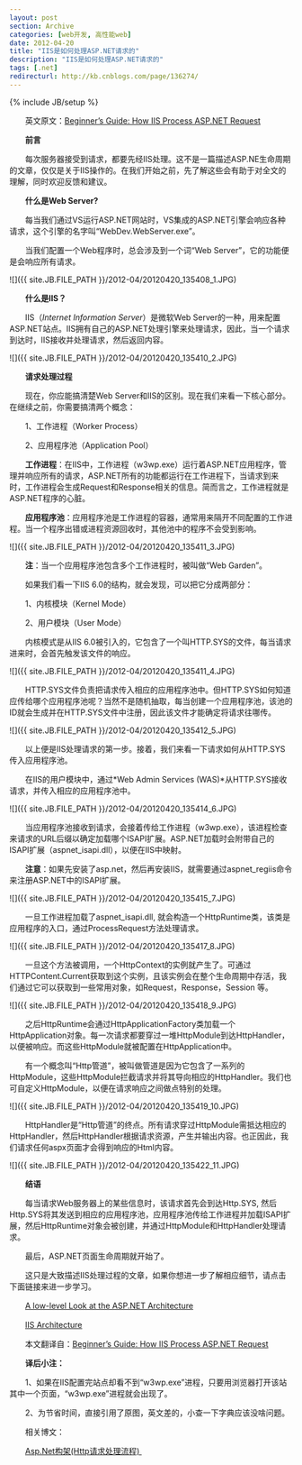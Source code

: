 ```yaml
---
layout: post
section: Archive
categories: [web开发, 高性能web]
date: 2012-04-20
title: "IIS是如何处理ASP.NET请求的"
description: "IIS是如何处理ASP.NET请求的"
tags: [.net]
redirecturl: http://kb.cnblogs.com/page/136274/
---
```

{% include JB/setup %}

　　英文原文：[Beginner’s Guide: How IIS Process ASP.NET
Request](http://abhijitjana.net/2010/03/14/beginner%E2%80%99s-guide-how-iis-process-asp-net-request/)

　　**前言**

　　每次服务器接受到请求，都要先经IIS处理。这不是一篇描述ASP.NE生命周期的文章，仅仅是关于IIS操作的。在我们开始之前，先了解这些会有助于对全文的理解，同时欢迎反馈和建议。

　　**什么是Web Server?**

　　每当我们通过VS运行ASP.NET网站时，VS集成的ASP.NET引擎会响应各种请求，这个引擎的名字叫“WebDev.WebServer.exe”。

　　当我们配置一个Web程序时，总会涉及到一个词“Web
Server”，它的功能便是会响应所有请求。

![]({{ site.JB.FILE_PATH }}/2012-04/20120420_135408_1.JPG)

　　**什么是IIS？**

　　IIS（*Internet Information Server*）是微软Web
Server的一种，用来配置ASP.NET站点。IIS拥有自己的ASP.NET处理引擎来处理请求，因此，当一个请求到达时，IIS接收并处理请求，然后返回内容。

![]({{ site.JB.FILE_PATH }}/2012-04/20120420_135410_2.JPG)

　　**请求处理过程**

　　现在，你应能搞清楚Web
Server和IIS的区别。现在我们来看一下核心部分。在继续之前，你需要搞清两个概念：

　　1、工作进程（Worker Process）

　　2、应用程序池（Application Pool）

　　**工作进程**：在IIS中，工作进程（w3wp.exe）运行着ASP.NET应用程序，管理并响应所有的请求，ASP.NET所有的功能都运行在工作进程下，当请求到来时，工作进程会生成Request和Response相关的信息。简而言之，工作进程就是ASP.NET程序的心脏。

　　**应用程序池**：应用程序池是工作进程的容器，通常用来隔开不同配置的工作进程。当一个程序出错或进程资源回收时，其他池中的程序不会受到影响。

![]({{ site.JB.FILE_PATH }}/2012-04/20120420_135411_3.JPG)

　　**注**：当一个应用程序池包含多个工作进程时，被叫做“Web Garden”。

　　如果我们看一下IIS 6.0的结构，就会发现，可以把它分成两部分：

　　1、内核模块（Kernel Mode）

　　2、用户模块（User Mode）

　　内核模式是从IIS
6.0被引入的，它包含了一个叫HTTP.SYS的文件，每当请求进来时，会首先触发该文件的响应。

![]({{ site.JB.FILE_PATH }}/2012-04/20120420_135411_4.JPG)

　　HTTP.SYS文件负责把请求传入相应的应用程序池中。但HTTP.SYS如何知道应传给哪个应用程序池呢？当然不是随机抽取，每当创建一个应用程序池，该池的ID就会生成并在HTTP.SYS文件中注册，因此该文件才能确定将请求往哪传。

![]({{ site.JB.FILE_PATH }}/2012-04/20120420_135412_5.JPG)

　　以上便是IIS处理请求的第一步。接着，我们来看一下请求如何从HTTP.SYS传入应用程序池。

　　在IIS的用户模块中，通过*Web Admin Services
(WAS)*从HTTP.SYS接收请求，并传入相应的应用程序池中。

![]({{ site.JB.FILE_PATH }}/2012-04/20120420_135414_6.JPG)

　　当应用程序池接收到请求，会接着传给工作进程（w3wp.exe），该进程检查来请求的URL后缀以确定加载哪个ISAPI扩展。ASP.NET加载时会附带自己的ISAPI扩展（aspnet\_isapi.dll），以便在IIS中映射。

　　**注意**：如果先安装了asp.net，然后再安装IIS，就需要通过aspnet\_regiis命令来注册ASP.NET中的ISAPI扩展。

![]({{ site.JB.FILE_PATH }}/2012-04/20120420_135415_7.JPG)

　　一旦工作进程加载了aspnet\_isapi.dll,
就会构造一个HttpRuntime类，该类是应用程序的入口，通过ProcessRequest方法处理请求。

![]({{ site.JB.FILE_PATH }}/2012-04/20120420_135417_8.JPG)

　　一旦这个方法被调用，一个HttpContext的实例就产生了。可通过HTTPContent.Current获取到这个实例，且该实例会在整个生命周期中存活，我们通过它可以获取到一些常用对象，如Request，Response，Session
等。

![]({{ site.JB.FILE_PATH }}/2012-04/20120420_135418_9.JPG)

　　之后HttpRuntime会通过HttpApplicationFactory类加载一个HttpApplication对象。每一次请求都要穿过一堆HttpModule到达HttpHandler，以便被响应。而这些HttpModule就被配置在HttpApplication中。

　　有一个概念叫“Http管道”，被叫做管道是因为它包含了一系列的HttpModule，这些HttpModule拦截请求并将其导向相应的HttpHandler。我们也可自定义HttpModule，以便在请求响应之间做点特别的处理。

![]({{ site.JB.FILE_PATH }}/2012-04/20120420_135419_10.JPG)

　　HttpHandler是“Http管道”的终点。所有请求穿过HttpModule需抵达相应的HttpHandler，然后HttpHandler根据请求资源，产生并输出内容。也正因此，我们请求任何aspx页面才会得到响应的Html内容。

![]({{ site.JB.FILE_PATH }}/2012-04/20120420_135422_11.JPG)

　　**结语**

　　每当请求Web服务器上的某些信息时，该请求首先会到达Http.SYS,
然后Http.SYS将其发送到相应的应用程序池，应用程序池传给工作进程并加载ISAPI扩展，然后HttpRuntime对象会被创建，并通过HttpModule和HttpHandler处理请求。

　　最后，ASP.NET页面生命周期就开始了。

　　这只是大致描述IIS处理过程的文章，如果你想进一步了解相应细节，请点击下面链接来进一步学习。

　　[A low-level Look at the ASP.NET
Architecture](http://www.west-wind.com/presentations/howaspnetworks/howaspnetworks.asp)

　　[IIS
Architecture](http://learn.iis.net/page.aspx/101/introduction-to-iis-7-architecture/)

　　本文翻译自：[Beginner’s Guide: How IIS Process ASP.NET
Request](http://abhijitjana.net/2010/03/14/beginner%E2%80%99s-guide-how-iis-process-asp-net-request/)[\
](http://abhijitjana.net/2010/03/14/beginner%E2%80%99s-guide-how-iis-process-asp-net-request/)

　　**译后小注：**

　　1、如果在IIS配置完站点却看不到“w3wp.exe”进程，只要用浏览器打开该站其中一个页面，“w3wp.exe”进程就会出现了。

　　2、为节省时间，直接引用了原图，英文差的，小查一下字典应该没啥问题。

　　相关博文：　　

　　[Asp.Net构架(Http请求处理流程) ](http://www.cnblogs.com/JimmyZhang/archive/2007/09/04/880967.html)
